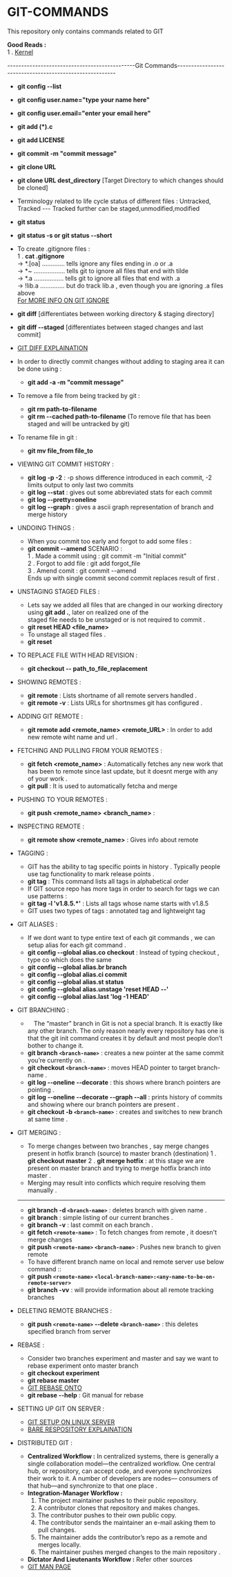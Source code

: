 # GIT-COMMANDS
This repository only contains commands related to GIT

**Good Reads :**<br>
1 . [Kernel](https://mirrors.edge.kernel.org/pub/software/scm/git/docs/gittutorial.html)    

----------------------------------------------Git Commands--------------------------------------------------------
- **git config --list**
- **git config user.name="type your name here"**
- **git config user.email="enter your email here"**
- **git add (*).c**
- **git add LICENSE**
- **git commit -m "commit message"**
- **git clone URL**
- **git clone URL dest_directory** [Target Directory to which changes should be cloned]
- Terminology related to life cycle status of different files : Untracked, Tracked --- Tracked further can be staged,unmodified,modified
- **git status**
- **git status -s or git status --short**
- To create .gitignore files : <br>
    1 . **cat .gitignore**<br>
        -> *.[oa]  ............. tells ignore any files ending in .o or .a<br>
        -> *~ .................. tells git to ignore all files that end with tilde<br>
        -> *.a ................. tells git to ignore all files that end with .a<br>
        -> !lib.a .............. but do track lib.a , even though you are ignoring .a files above<br>
        [For MORE INFO ON GIT IGNORE](https://github.com/github/gitignore)

- **git diff** [differentiates between working directory & staging directory]
- **git diff --staged** [differentiates between staged changes and last commit]
- [GIT DIFF EXPLAINATION](https://stackoverflow.com/questions/3686452/what-are-the-differences-between-these-git-diff-commands/3686507#3686507)
- In order to directly commit changes without adding to staging area it can be done using :
    *   **git add -a -m "commit message"**
- To remove a file from being tracked by git :
    *   **git rm path-to-filename**
    *   **git rm --cached path-to-filename** (To remove file that has been staged and will be untracked by git) 
- To rename file in git :
    * **git mv file_from file_to**
- VIEWING GIT COMMIT HISTORY :
    * **git log -p -2** : -p shows difference introduced in each commit, -2 limits output to only last two commits
    * **git log --stat** : gives out some abbreviated stats for each commit
    * **git log --pretty=oneline**
    * **git log --graph** : gives a ascii graph representation of branch and merge history
- UNDOING THINGS :
    * When you commit too early and forgot to add some files :
    * **git commit --amend**
    SCENARIO :<br> 
    1 . Made a commit using : git commit -m "Initial commit"<br>
    2 . Forgot to add file : git add forgot_file <br>
    3 . Amend comit : git commit --amend <br>
    Ends up with single commit second commit replaces result of first .<br>
- UNSTAGING STAGED FILES :
    * Lets say we added all files that are changed in our working directory using **git add .**, later on realized one of the<br>
    staged file needs to be unstaged or is not required to commit .
    * **git reset HEAD <file_name>**
    * To unstage all staged files .
    * **git reset**
- TO REPLACE FILE WITH HEAD REVISION :
    * **git checkout -- path_to_file_replacement**
- SHOWING REMOTES :
    * **git remote**    : Lists shortname of all remote servers handled .
    * **git remote -v** : Lists URLs for shortnsmes git has configured .
- ADDING GIT REMOTE :
    * **git remote add <remote_name> <remote_URL>** : In order to add new remote wiht name and url .
- FETCHING AND PULLING FROM YOUR REMOTES :
    * **git fetch <remote_name>** : Automatically fetches any new work that has been to remote since last update, but it doesnt 
    merge with any of your work .
    * **git pull** : It is used to automatically fetcha and merge
- PUSHING TO YOUR REMOTES :
    * **git push <remote_name> <branch_name>** : 
- INSPECTING REMOTE :
    * **git remote show <remote_name>** : Gives info about remote
- TAGGING :
    * GIT has the ability to tag specific points in history . Typically people use tag functionality to mark release points .
    * **git tag** : This command lists all tags in alphabetical order
    * If GIT source repo has more tags in order to search for tags we can use patterns :
    * **git tag -l 'v1.8.5.*'**  : Lists all tags whose name starts with v1.8.5
    * GIT uses two types of tags : annotated tag and lightweight tag
    
- GIT ALIASES : 
    * If we dont want to type entire text of each git commands , we can setup alias for each git command .
    * **git config --global alias.co checkout** : Instead of typing checkout , type co which does the same
    * **git config --global alias.br branch**
    * **git config --global alias.ci commit**
    * **git config --global alias.st status**
    * **git config --global alias.unstage 'reset HEAD --'**
    * **git config --global alias.last 'log -1 HEAD'**
 
 - GIT BRANCHING :
    *  The “master” branch in Git is not a special branch. It is exactly like any other branch. The only reason nearly
    every repository has one is that the git init command creates it by default and most people don’t bother to change it.
    * **git branch `<branch-name>`** :  creates a new pointer at the same commit you’re currently on .
    * **git checkout `<branch-name>`** : moves HEAD pointer to target branch-name .
    * **git log --oneline --decorate** : this shows where branch pointers are pointing .
    * **git log --oneline --decorate --graph --all** : prints history of commits and showing where our branch pointers are present .
    * **git checkout -b `<branch-name>`** : creates and switches to new branch at same time .
 - GIT MERGING :
    * To merge changes between two branches , say merge changes present in hotfix branch (source) to master branch (destination)
    1 . **git checkout master**
    2 . **git merge hotfix** : at this stage we are present on master branch and trying to merge hotfix branch into master .
    * Merging may result into conflicts which require resolving them manually . 
    -----------------------------------------------------------------------------------------------------------------------
    * **git branch -d `<branch-name>`** : deletes branch with given name .
    * **git branch** : simple listing of our current branches .
    * **git branch -v** : last commit on each branch .
    * **git fetch `<remote-name>`** : To fetch changes from remote , it doesn't merge changes
    * **git push `<remote-name>` `<branch-name>`** : Pushes new branch to given remote
    * To have different branch name on local and remote server use below command ::
    * **git push `<remote-name>` `<local-branch-name>:<any-name-to-be-on-remote-server>`**
    * **git branch -vv** : will provide information about all remote tracking branches
 - DELETING REMOTE BRANCHES :
    * **git push `<remote-name>` --delete `<branch-name>`** : this deletes specified branch from server
 - REBASE :
    * Consider two branches experiment and master and say we want to rebase experiment onto master branch 
    * **git checkout experiment**
    * **git rebase master**
    * [GIT REBASE ONTO](https://content.pivotal.io/blog/git-rebase-onto)
    * **git rebase --help** : Git manual for rebase
 - SETTING UP GIT ON SERVER :
    * [GIT SETUP ON LINUX SERVER](https://dev.to/erhankilic/setting-up-your-own-git-server--26h6)
    * [BARE RESPOSITORY EXPLAINATION](https://stackoverflow.com/a/22699743/8846680)
 - DISTRIBUTED GIT :
    * **Centralized Workflow :** 
        In centralized systems, there is generally a single collaboration model—the centralized workflow. One central hub,
        or repository, can accept code, and everyone synchronizes their work to it. A number of developers are nodes—
        consumers of that hub—and synchronize to that one place .
    * **Integration-Manager Workflow :**
        1. The project maintainer pushes to their public repository.
        2. A contributor clones that repository and makes changes.
        3. The contributor pushes to their own public copy.
        4. The contributor sends the maintainer an e-mail asking them to pull changes.
        5. The maintainer adds the contributor’s repo as a remote and merges locally.
        6. The maintainer pushes merged changes to the main repository .
    * **Dictator And Lieutenants Workflow :** Refer other sources
    * [GIT MAN PAGE](https://git-scm.com/docs/git-fetch)
    
    
    
    
    
    
        
    
    
